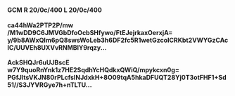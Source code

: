 #### GCM R 20/0c/400 L 20/0c/400
**ca44hWa2PTP2P/mw**<br/>**/M1wDD9C6JMVGbDfoOcbSHfywo/FtEJejrkaxOerxjA=**<br/>**y/9b8AWxQIm6pQ8swsWoLeb3h6DF2fc5R1wetGzcoICRKbt2VWYGzCAclC/UUVEh8UXVvRNMBlY9rqzy...**<br/><br/>
**AckSHQJr6uUJBscE**<br/>**w7Y9quoRnYnk1z7HE2SqdhYcHQdkxQWiQ/mpykcxn0g=**<br/>**PGfJItsVKJN80rPLcfsINJdxkH+8O09tqA5hkaDFUQT28Yj0T3otFHF1+Sd51//S3JYVRGye7h+nTLTU...**